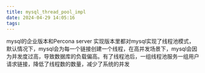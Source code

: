 ```yaml
---
title: mysql_thread_pool_impl
date: 2024-04-29 14:05:16
tags:
---
```

mysql的企业版本和Percona server 实现版本里都对mysql实现了线程池模式，默认情况下，mysql会为每一个链接创建一个线程，在高并发场景下，mysql会因为并发度过高，导致数据库的负载偏高。有了线程池后，一组线程池服务一组用户请求链接，降低了线程数的数量，减少了系统的并发
